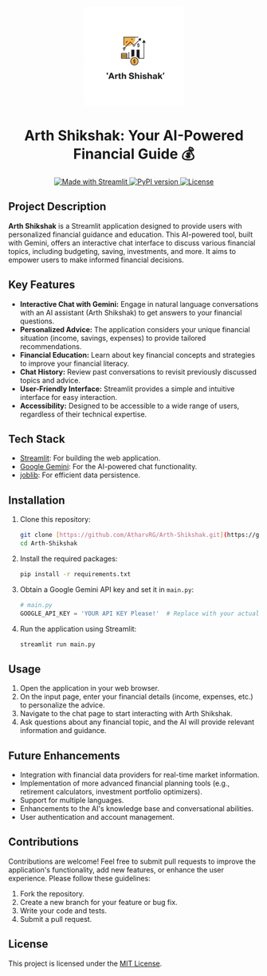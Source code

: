 <div align="center">
  <img src=https://github.com/AtharvRG/Arth-Shikshak/blob/master/logo.jpg?raw=true" alt="Arth Shikshak Logo" width="200"/>
  <h1 align="center">Arth Shikshak: Your AI-Powered Financial Guide 💰</h1>
</div>

<p align="center">
  <a href="https://streamlit.io/">
    <img src="https://img.shields.io/badge/Made%20with-Streamlit-brightgreen.svg" alt="Made with Streamlit">
  </a>
  <a href="https://pypi.org/project/google-generativeai/">
    <img src="https://img.shields.io/pypi/v/google-generativeai" alt="PyPI version">
  </a>
  <a href="https://github.com/AtharvRG/Arth-Shikshak/blob/master/LICENSE">
    <img src="https://img.shields.io/badge/License-MIT-yellow.svg" alt="License">
  </a>
</p>

## Project Description

**Arth Shikshak** is a Streamlit application designed to provide users with personalized financial guidance and education. This AI-powered tool, built with Gemini, offers an interactive chat interface to discuss various financial topics, including budgeting, saving, investments, and more.  It aims to empower users to make informed financial decisions.

## Key Features

* **Interactive Chat with Gemini:** Engage in natural language conversations with an AI assistant (Arth Shikshak) to get answers to your financial questions.
* **Personalized Advice:** The application considers your unique financial situation (income, savings, expenses) to provide tailored recommendations.
* **Financial Education:** Learn about key financial concepts and strategies to improve your financial literacy.
* **Chat History:** Review past conversations to revisit previously discussed topics and advice.
* **User-Friendly Interface:** Streamlit provides a simple and intuitive interface for easy interaction.
* **Accessibility:** Designed to be accessible to a wide range of users, regardless of their technical expertise.

## Tech Stack

* [Streamlit](https://streamlit.io/): For building the web application.
* [Google Gemini](https://ai.google.com/): For the AI-powered chat functionality.
* [joblib](https://joblib.readthedocs.io/en/latest/): For efficient data persistence.

## Installation

1.  Clone this repository:

    ```bash
    git clone [https://github.com/AtharvRG/Arth-Shikshak.git](https://github.com/AtharvRG/Arth-Shikshak.git)
    cd Arth-Shikshak
    ```

2.  Install the required packages:

    ```bash
    pip install -r requirements.txt
    ```

3.  Obtain a Google Gemini API key and set it in `main.py`:

    ```python
    # main.py
    GOOGLE_API_KEY = 'YOUR API KEY Please!'  # Replace with your actual API key
    ```

4.  Run the application using Streamlit:

    ```bash
    streamlit run main.py
    ```

## Usage

1.  Open the application in your web browser.
2.  On the input page, enter your financial details (income, expenses, etc.) to personalize the advice.
3.  Navigate to the chat page to start interacting with Arth Shikshak.
4.  Ask questions about any financial topic, and the AI will provide relevant information and guidance.

## Future Enhancements

* Integration with financial data providers for real-time market information.
* Implementation of more advanced financial planning tools (e.g., retirement calculators, investment portfolio optimizers).
* Support for multiple languages.
* Enhancements to the AI's knowledge base and conversational abilities.
* User authentication and account management.

## Contributions

Contributions are welcome! Feel free to submit pull requests to improve the application's functionality, add new features, or enhance the user experience. Please follow these guidelines:

1.  Fork the repository.
2.  Create a new branch for your feature or bug fix.
3.  Write your code and tests.
4.  Submit a pull request.

## License

This project is licensed under the [MIT License](LICENSE).
